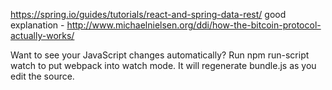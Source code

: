 https://spring.io/guides/tutorials/react-and-spring-data-rest/
good explanation - http://www.michaelnielsen.org/ddi/how-the-bitcoin-protocol-actually-works/

Want to see your JavaScript changes automatically? Run npm run-script watch to put webpack into watch mode. It will regenerate bundle.js as you edit the source.

